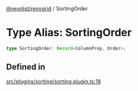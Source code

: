 [@revolist/revogrid](README.md) / SortingOrder

# Type Alias: SortingOrder

```ts
type SortingOrder: Record<ColumnProp, Order>;
```

## Defined in

[src/plugins/sorting/sorting.plugin.ts:18](https://github.com/revolist/revogrid/blob/65763a3c3cbba79c84cbcd4109976d8fec48b078/src/plugins/sorting/sorting.plugin.ts#L18)
